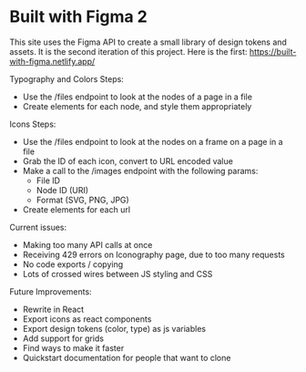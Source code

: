 

# Built with Figma 2 

This site uses the Figma API to create a small library of design tokens and assets. It is the second iteration of this project. Here is the first: https://built-with-figma.netlify.app/ 

Typography and Colors Steps: 
- Use the /files endpoint to look at the nodes of a page in a file 
- Create elements for each node, and style them appropriately

Icons Steps: 
- Use the /files endpoint to look at the nodes on a frame on a page in a file 
- Grab the ID of each icon, convert to URL encoded value 
- Make a call to the /images endpoint with the following params: 
    - File ID
    - Node ID (URI)
    - Format (SVG, PNG, JPG)
- Create elements for each url 

Current issues: 
- Making too many API calls at once
- Receiving 429 errors on Iconography page, due to too many requests 
- No code exports / copying
- Lots of crossed wires between JS styling and CSS 

Future Improvements: 
- Rewrite in React
- Export icons as react components
- Export design tokens (color, type) as js variables 
- Add support for grids 
- Find ways to make it faster 
- Quickstart documentation for people that want to clone